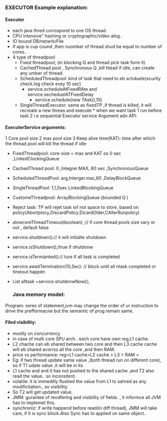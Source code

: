 ### EXECUTOR Example explanation:

 #### Executer 
* each java thred corrospond to one OS thread.
* CPU intensive" hashing or cryptographic/video alog..
* IO bound DB/netwrk/File
* if app is cup cound ,then nuomber of thread shud be equal to number of cores..
* 4 type of threadpool
   * Fixed threadpool, (in blocking Q and thread pick task form it)
   * CachedThread pool , Synchronous  Q ,kill htead if idle, can create any  umber of thread.
   * ScheduledThreadpool: kind of task that need to eb schduele(scurity check.log check evey 10 sec)
	 * service.scheduleAtFixedRAte and service.secheduelATFixedDelay
         * service.schedule(new TAsk(),10)
   * SingleThreadExecutor: same as fixedTP ,if thread is killed, it will recreate a new threas and execute
		 	*  when we want task 1 run before task 2 i.e sequential
 Executor service Argument adn API:
 

#### ExecuterService arguments:

1 Core pool size 
2 max pool size
3 Keep alive time(KAT): time after which the thread pool will kill the thread if idle

* FixedThreadpool: core-size = max  and KAT os 0 sec ,LinkedClockingQueue
* CachedThread pool: 0 ,Integrer.MAX, 60 sec ,SynchronousQueue
* ScheduledThreadPool: arg,Interger.mac,60 ,DelayBlockQueue
* SingleThreadPool: 1,1,0sec LinkedBlockingQueue
* CustomeThreadpool: ArrayBlockingQueue (bounded Q )
* Reject task: TP will rejet task iof not space to store, based on policy(Abortplocy,DiscardPolicy,DicardOlder,CAllerRunpolicy)
* alowcoreThreadTimeout(boolean) ;// if core thread pools size vary or not , default false
* service.shutdown():// it will initialte shutdown
*  service.isShutdown();/true if shutdonw
* service.isTermianted():// ture if all task is completed
* service.awaitTermination(10,Sec): // block until all ntask completed or timeout happen
* List<Runnable> alltask =service.shutdonwNow();


                
  ### Java memory model:
Program: seres of statement,jvm may change the order of ur instruction to drive the prefformacne but the semantic of prog remain same.

#### Filed visibility:
 * mostly on concurrency
 * in case of multi core SPU arch.. each core have own reg,L1 cache.
 * L2 chache can eb shared between two core and then L3 cache cache will eb shared acorrss all the core ,and then RAM.
 * price vs performance: reg>L1 cache>L2 cache > L3 > RAM > 
 * Eg: if two thread update same value ,(both thread run on different core), so if T1 udate value ,it will be in its
 * L1 cache and and it has not pushed to the shared cache ,and T2 also read the value.. so inconsitent.
 * volatile: it is immeditly flushed the value from L1 to sahred as any modifictiation., so visibility.
 * So T2 will get updated value.
 * JMM: gurantee of reodfering and visibility of fields. , it informce all JVM has to implemet this.
 * synchroniz: if write happend before read(in diff thread), JMM will take care, if it is sync block.Also Sync has to applied on same object..
	 
